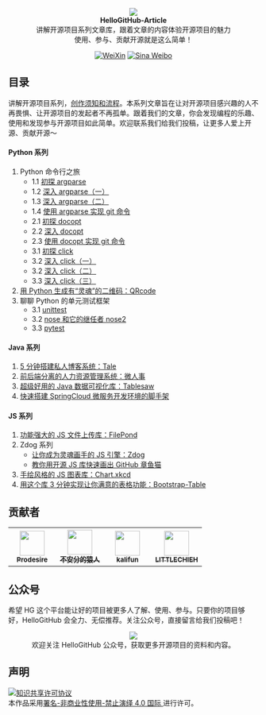 <p align="center">
  <img src="https://raw.githubusercontent.com/521xueweihan/img/master/hellogithub/logo/readme.gif"/>
  <br><strong>HelloGitHub-Article</strong><br>
  讲解开源项目系列文章库，跟着文章的内容体验开源项目的魅力<br>
  使用、参与、贡献开源就是这么简单！
</p>
<p align="center">
  <a href="https://hellogithub.com/weixin.png"><img src="https://img.shields.io/badge/Talk-%E5%BE%AE%E4%BF%A1%E7%BE%A4-brightgreen.svg?style=popout-square" alt="WeiXin"></a>
  <a href="https://weibo.com/hellogithub"><img src="https://img.shields.io/badge/%E6%96%B0%E6%B5%AA-Weibo-red.svg?style=popout-square" alt="Sina Weibo"></a>
</p>

## 目录

讲解开源项目系列，[创作须知和流程](创作须知.md)。本系列文章旨在让对开源项目感兴趣的人不再畏惧、让开源项目的发起者不再孤单。跟着我们的文章，你会发现编程的乐趣、使用和发现参与开源项目如此简单。欢迎联系我们给我们投稿，让更多人爱上开源、贡献开源～ ​

#### Python 系列

1. Python 命令行之旅
   - 1.1 [初探 argparse](contents/Python/cmdline/argparse-1.md)
   - 1.2 [深入 argparse（一）](contents/Python/cmdline/argparse-2.md)
   - 1.3 [深入 argparse（二）](contents/Python/cmdline/argparse-3.md)
   - 1.4 [使用 argparse 实现 git 命令](contents/Python/cmdline/argparse-4.md)
   - 2.1 [初探 docopt](contents/Python/cmdline/docopt-1.md)
   - 2.2 [深入 docopt](contents/Python/cmdline/docopt-2.md)
   - 2.3 [使用 docopt 实现 git 命令](contents/Python/cmdline/docopt-3.md)
   - 3.1 [初探 click](contents/Python/cmdline/click-1.md)
   - 3.2 [深入 click（一）](contents/Python/cmdline/click-2.md)
   - 3.2 [深入 click（二）](contents/Python/cmdline/click-3.md)
   - 3.3 [深入 click（三）](contents/Python/cmdline/click-4.md)
2. [用 Python 生成有“灵魂”的二维码：QRcode](contents/Python/QRcode/content.md)
3. 聊聊 Python 的单元测试框架
   - 3.1 [unittest](contents/Python/unittest/unittest.md)
   - 3.2 [nose 和它的继任者 nose2](contents/Python/unittest/nose.md)
   - 3.3 [pytest](contents/Python/unittest/pytest.md)

#### Java 系列

1. [5 分钟搭建私人博客系统：Tale](contents/Java/Tale/content.md)
2. [前后端分离的人力资源管理系统：微人事](contents/Java/vhr/content.md)
3. [超级好用的 Java 数据可视化库：Tablesaw](contents/Java/tablesaw/content.md)
4. [快速搭建 SpringCloud 微服务开发环境的脚手架](contents/Java/SpringCloud/content.md)


#### JS 系列

1. [功能强大的 JS 文件上传库：FilePond](contents/JavaScript/FilePond/content.md)
2. Zdog 系列
   - [让你成为灵魂画手的 JS 引擎：Zdog](contents/JavaScript/Zdog/content.md)
   - [教你用开源 JS 库快速画出 GitHub 章鱼猫](contents/JavaScript/Zdog_advance/content.md)
3. [手绘风格的 JS 图表库：Chart.xkcd](contents/JavaScript/Chart.xkcd/content.md)
4. [用这个库 3 分钟实现让你满意的表格功能：Bootstrap-Table](contents/JavaScript/Bootstrap_Table/content.md)

## 贡献者

<table>
  <tbody>
    <tr>
      <th align="center" style="width: 80px;">
        <a href="https://github.com/Prodesire">
          <img src="https://avatars1.githubusercontent.com/u/15667365?s=50&v=4" style="width: 50px;"><br>
          <sub>Prodesire</sub>
        </a><br>
      </th>
      <th align="center" style="width: 80px;">
        <a href="https://github.com/hellowHuaairen">
          <img src="https://avatars2.githubusercontent.com/u/19610305?s=50&v=4" style="width: 50px;"><br>
          <sub>不安分的猿人</sub>
        </a><br>
      </th>
      <th align="center" style="width: 80px;">
        <a href="https://github.com/kalifun">
          <img src="https://avatars2.githubusercontent.com/u/37646342?s=50&v=4" style="width: 50px;"><br>
          <sub>kalifun</sub>
        </a><br>
      </th>
      <th align="center" style="width: 80px;">
        <a href="https://github.com/LITTLECHIEH">
          <img src="https://avatars1.githubusercontent.com/u/45623023?s=50&v=4" style="width: 50px;"><br>
          <sub>LITTLECHIEH</sub>
        </a><br>
    </tr>
  </tbody>
</table>

## 公众号

希望 HG 这个平台能让好的项目被更多人了解、使用、参与。只要你的项目够好，HelloGitHub 会全力、无偿推荐。关注公众号，直接留言给我们投稿吧！

<p align="center">
  <img src="https://raw.githubusercontent.com/521xueweihan/img/master/hellogithub/logo/weixin.png" style="max-width:70%;"><br>
欢迎关注 HelloGitHub 公众号，获取更多开源项目的资料和内容。
</p>

## 声明

<a rel="license" href="https://creativecommons.org/licenses/by-nc-nd/4.0/deed.zh"><img alt="知识共享许可协议" style="border-width: 0" src="https://licensebuttons.net/l/by-nc-nd/4.0/88x31.png"></a><br>本作品采用<a rel="license" href="https://creativecommons.org/licenses/by-nc-nd/4.0/deed.zh">署名-非商业性使用-禁止演绎 4.0 国际 </a>进行许可。
